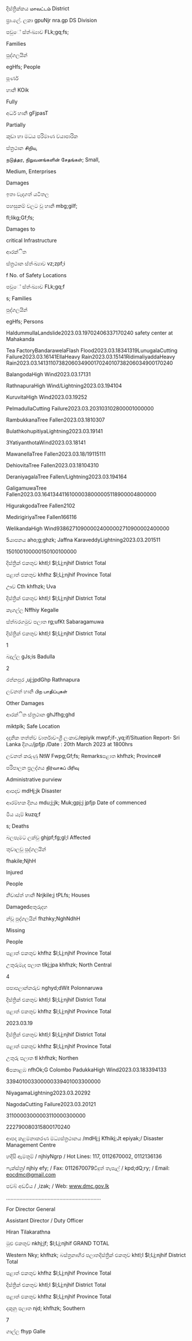 දිස්ත්‍රික්කය மாவட்டம் District

ප්‍රා.ලේ. ලකා gpuNjr nra.gp DS Division

පවුේ ස්ත්‍ංඛ්‍යාව FLk;gq;fs;

Families

පුද්ගලයින්

egHfs; People

පූර්ණ

හානි KOik

Fully

අර්ධ හානි gFjpasT

Partially

කුඩා හා මධය පරිමාණ වයාපාරික

ස්ත්‍රථාන சிறிய,

நடுத்தர, நிறுவனங்களின் சேதங்கள்; Small,

Medium, Enterprises

Damages

ඉතා වැදගත් යටිතල

පහසුකම් වලට වූ හානි mbg;gilf;

fl;likg;Gf;fs;

Damages to

critical Infrastructure

ආරක්ිත

ස්ත්‍රථාන ස්ත්‍ංඛ්‍යාව vz;zpf;i

f No. of Safety Locations

පවුේ ස්ත්‍ංඛ්‍යාව FLk;gq;f

s; Families

පුද්ගලයින්

egHfs; Persons

HaldummullaLandslide2023.03.19702406337170240 safety center at Mahakanda

Tea FactoryBandarawelaFlash Flood2023.03.18341319LunugalaCutting Failure2023.03.16141EllaHeavy Rain2023.03.15141RidimaliyaddaHeavy Rain2023.03.141311073820603490017024010738206034900170240

BalangodaHigh Wind2023.03.17131

RathnapuraHigh Wind/Lightning2023.03.194104

KuruvitaHigh Wind2023.03.19252

PelmadullaCutting Failure2023.03.203103102800001000000

RambukkanaTree Fallen2023.03.1810307

BulathkohupitiyaLightning2023.03.19141

3YatiyanthotaWind2023.03.18141

MawanellaTree Fallen2023.03.18/19115111

DehiovitaTree Fallen2023.03.18104310

DeraniyagalaTree Fallen/Lightning2023.03.194164

GaligamuwaTree Fallen2023.03.16413441161000038000005118900004800000

HigurakgodaTree Fallen2102

MedirigiriyaTree Fallen166116

WelikandaHigh Wind938627109000024000002710900002400000

5යාපනය aho;g;ghzk; Jaffna KaraveddyLightning2023.03.201511

150100100000150100100000

දිස්ත්‍රික් එකතුව khtl;l $l;Lj;njhif District Total

පළාත් ඵකතුව khfhz $l;Lj;njhif Province Total

ඌව Cth khfhzk; Uva

දිස්ත්‍රික් එකතුව khtl;l $l;Lj;njhif District Total

කෑගල්ල Nffhiy Kegalle

ස්ත්‍බරගමුව පලාත rg;ufKt Sabaragamuwa

දිස්ත්‍රික් එකතුව khtl;l $l;Lj;njhif District Total

1

බදුල්ල gJs;is Badulla

2

රත්නපුර ,uj;jpdGhp Rathnapura

ලවනත් හානි பிற பாதிப்புகள்

Other Damages

ආරක්ිත ස්ත්‍රථාන ghJfhg;ghd

miktplk; Safe Location

දදනික තත්ත්ව වාර්තාව-ශ්‍රී ලංකාව/epiyik mwpf;if-,yq;if/Situation Report- Sri Lanka දිනය/jpfjp /Date : 20th March 2023 at 1800hrs

ලවනත් කරුණු NtW Fwpg;Gf;fs; Remarksපළාත khfhzk; Province#

පරිපාලන ප්‍රලද්ශය நிர்வாகப் பிரிவு

Administrative purview

ආපදාව mdHj;jk Disaster

ආරම්භක දිනය mdu;j;jk; Muk;gpj;j jpfjp Date of commenced

මිය යෑම් kuzq;f

s; Deaths

බලපෑමට ලක්වු ghjpf;fg;gl;l Affected

තුවාලවු පුද්ගලයින්

fhakile;NjhH

Injured

People

නිවාස්ත්‍ හානි Nrjkile;j tPLfs; Houses

Damagedඅතුරුදහ

න්වූ පුද්ගලයින් fhzhky;NghNdhH

Missing

People

පළාත් ඵකතුව khfhz $l;Lj;njhif Province Total

උතුරුමැද පලාත tlkj;jpa khfhzk; North Central

4

පපාපලාන්නරුව nghyd;dWit Polonnaruwa

දිස්ත්‍රික් එකතුව khtl;l $l;Lj;njhif District Total

පළාත් ඵකතුව khfhz $l;Lj;njhif Province Total

2023.03.19

දිස්ත්‍රික් එකතුව khtl;l $l;Lj;njhif District Total

පළාත් ඵකතුව khfhz $l;Lj;njhif Province Total

උතුරු පලාත tl khfhzk; Northen

6පකාළඹ nfhOk;G Colombo PadukkaHigh Wind2023.03.183394133

339401003300000339401003300000

NiyagamaLightning2023.03.20292

NagodaCutting Failure2023.03.20121

31100003000003110000300000

222790080315800170240

ආපදා කළමනාකරණ මධ්‍යස්ත්‍රථානය /mdHj;j Kfhikj;Jt epiyak;/ Disaster Management Centre

හදිසි ඇමතුම් / njhiyNgrp / Hot Lines: 117, 0112670002, 0112136136

ෆැක්ස්ත්‍ර/ njhiy efy; / Fax: 0112670079විදුත් තැපැල් / kpd;dQ;ry; / Email: eocdmc@gmail.com

පවබ් අඩවිය / ,izak; / Web: www.dmc.gov.lk

……………………………………………………….

For Director General

Assistant Director / Duty Officer

Hiran Tilakarathna

මුළු එකතුව nkhj;jf; $l;Lj;njhif GRAND TOTAL

Western Nky; khfhzk; බස්ත්‍රනාහිර පලාතදිස්ත්‍රික් එකතුව khtl;l $l;Lj;njhif District Total

පළාත් ඵකතුව khfhz $l;Lj;njhif Province Total

දිස්ත්‍රික් එකතුව khtl;l $l;Lj;njhif District Total

පළාත් ඵකතුව khfhz $l;Lj;njhif Province Total

දකුනු පලාත njd; khfhzk; Southern

7

ගාල්ල fhyp Galle